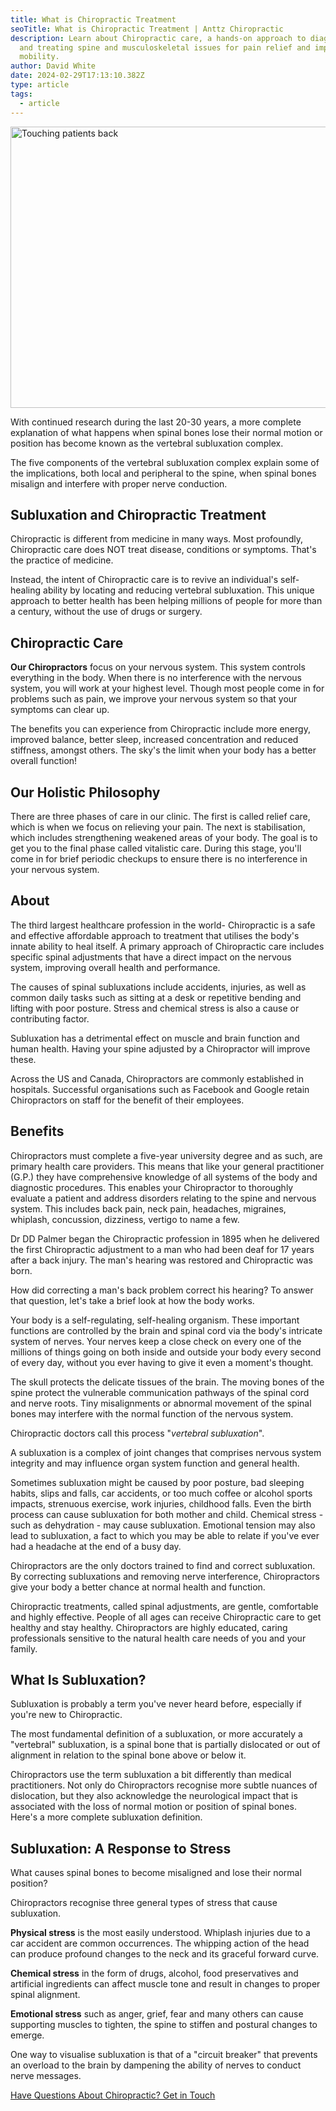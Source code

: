 ```yaml
---
title: What is Chiropractic Treatment
seoTitle: What is Chiropractic Treatment | Anttz Chiropractic
description: Learn about Chiropractic care, a hands-on approach to diagnosing
  and treating spine and musculoskeletal issues for pain relief and improved
  mobility.
author: David White
date: 2024-02-29T17:13:10.382Z
type: article
tags:
  - article
---
```

<img src="/_includes/static/img/touching-patient-back.webp" alt="Touching patients back" title="Touching patients back" class="Left" width="600px" height="450px" loading="lazy"/>

With continued research during the last 20-30 years, a more complete explanation of what happens when spinal bones lose their normal motion or position has become known as the vertebral subluxation complex.

The five components of the vertebral subluxation complex explain some of the implications, both local and peripheral to the spine, when spinal bones misalign and interfere with proper nerve conduction.

## Subluxation and Chiropractic Treatment

Chiropractic is different from medicine in many ways. Most profoundly, Chiropractic care does NOT treat disease, conditions or symptoms. That's the practice of medicine.

Instead, the intent of Chiropractic care is to revive an individual's self-healing ability by locating and reducing vertebral subluxation. This unique approach to better health has been helping millions of people for more than a century, without the use of drugs or surgery.

## Chiropractic Care

**Our Chiropractors** focus on your nervous system. This system controls everything in the body. When there is no interference with the nervous system, you will work at your highest level. Though most people come in for problems such as pain, we improve your nervous system so that your symptoms can clear up.

The benefits you can experience from Chiropractic include more energy, improved balance, better sleep, increased concentration and reduced stiffness, amongst others. The sky's the limit when your body has a better overall function!

## Our Holistic Philosophy

There are three phases of care in our clinic. The first is called relief care, which is when we focus on relieving your pain. The next is stabilisation, which includes strengthening weakened areas of your body. The goal is to get you to the final phase called vitalistic care. During this stage, you'll come in for brief periodic checkups to ensure there is no interference in your nervous system.

## About

The third largest healthcare profession in the world- Chiropractic is a safe and effective affordable approach to treatment that utilises the body's innate ability to heal itself. A primary approach of Chiropractic care includes specific spinal adjustments that have a direct impact on the nervous system, improving overall health and performance.

The causes of spinal subluxations include accidents, injuries, as well as common daily tasks such as sitting at a desk or repetitive bending and lifting with poor posture. Stress and chemical stress is also a cause or contributing factor.

Subluxation has a detrimental effect on muscle and brain function and human health. Having your spine adjusted by a Chiropractor will improve these.

Across the US and Canada, Chiropractors are commonly established in hospitals. Successful organisations such as Facebook and Google retain Chiropractors on staff for the benefit of their employees.

## Benefits

Chiropractors must complete a five-year university degree and as such, are primary health care providers. This means that like your general practitioner (G.P.) they have comprehensive knowledge of all systems of the body and diagnostic procedures. This enables your Chiropractor to thoroughly evaluate a patient and address disorders relating to the spine and nervous system. This includes back pain, neck pain, headaches, migraines, whiplash, concussion, dizziness, vertigo to name a few.

Dr DD Palmer began the Chiropractic profession in 1895 when he delivered the first Chiropractic adjustment to a man who had been deaf for 17 years after a back injury. The man's hearing was restored and Chiropractic was born.

How did correcting a man's back problem correct his hearing? To answer that question, let's take a brief look at how the body works.

Your body is a self-regulating, self-healing organism. These important functions are controlled by the brain and spinal cord via the body's intricate system of nerves. Your nerves keep a close check on every one of the millions of things going on both inside and outside your body every second of every day, without you ever having to give it even a moment's thought.

The skull protects the delicate tissues of the brain. The moving bones of the spine protect the vulnerable communication pathways of the spinal cord and nerve roots. Tiny misalignments or abnormal movement of the spinal bones may interfere with the normal function of the nervous system.

Chiropractic doctors call this process "*vertebral subluxation*".

A subluxation is a complex of joint changes that comprises nervous system integrity and may influence organ system function and general health.

Sometimes subluxation might be caused by poor posture, bad sleeping habits, slips and falls, car accidents, or too much coffee or alcohol sports impacts, strenuous exercise, work injuries, childhood falls. Even the birth process can cause subluxation for both mother and child. Chemical stress - such as dehydration - may cause subluxation. Emotional tension may also lead to subluxation, a fact to which you may be able to relate if you've ever had a headache at the end of a busy day.

Chiropractors are the only doctors trained to find and correct subluxation. By correcting subluxations and removing nerve interference, Chiropractors give your body a better chance at normal health and function.

Chiropractic treatments, called spinal adjustments, are gentle, comfortable and highly effective. People of all ages can receive Chiropractic care to get healthy and stay healthy. Chiropractors are highly educated, caring professionals sensitive to the natural health care needs of you and your family.

## What Is Subluxation?

Subluxation is probably a term you've never heard before, especially if you're new to Chiropractic.

The most fundamental definition of a subluxation, or more accurately a "vertebral" subluxation, is a spinal bone that is partially dislocated or out of alignment in relation to the spinal bone above or below it.

Chiropractors use the term subluxation a bit differently than medical practitioners. Not only do Chiropractors recognise more subtle nuances of dislocation, but they also acknowledge the neurological impact that is associated with the loss of normal motion or position of spinal bones. Here's a more complete subluxation definition.

## Subluxation: A Response to Stress

What causes spinal bones to become misaligned and lose their normal position?

Chiropractors recognise three general types of stress that cause subluxation.

**Physical stress** is the most easily understood. Whiplash injuries due to a car accident are common occurrences. The whipping action of the head can produce profound changes to the neck and its graceful forward curve.

**Chemical stress** in the form of drugs, alcohol, food preservatives and artificial ingredients can affect muscle tone and result in changes to proper spinal alignment.

**Emotional stress** such as anger, grief, fear and many others can cause supporting muscles to tighten, the spine to stiffen and postural changes to emerge.

One way to visualise subluxation is that of a "circuit breaker" that prevents an overload to the brain by dampening the ability of nerves to conduct nerve messages.

<a href="/contact/" class="no-underline bg-[color:var(--dark-purple)] text-white mb-4 rounded-md cursor-pointer inline-block py-4 px-6 hover:opacity-80">Have Questions About Chiropractic? Get in Touch</a>
